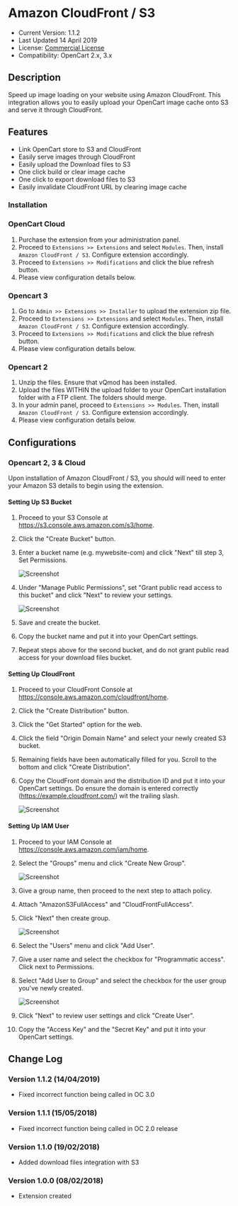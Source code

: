 # Amazon CloudFront / S3

* Current Version: 1.1.2
* Last Updated 14 April 2019
* License: [Commercial License][1]
* Compatibility: OpenCart 2.x, 3.x


[1]: https://www.marketinsg.com/usage-license

## Description

Speed up image loading on your website using Amazon CloudFront. This integration allows you to easily upload your OpenCart image cache onto S3 and serve it through CloudFront.

## Features

* Link OpenCart store to S3 and CloudFront
* Easily serve images through CloudFront
* Easily upload the Download files to S3
* One click build or clear image cache
* One click to export download files to S3
* Easily invalidate CloudFront URL by clearing image cache

### Installation

### OpenCart Cloud

1. Purchase the extension from your administration panel.
2. Proceed to `Extensions >> Extensions` and select `Modules`. Then, install `Amazon CloudFront / S3`. Configure extension accordingly.
3. Proceed to `Extensions >> Modifications` and click the blue refresh button.
4. Please view configuration details below.

### Opencart 3

1. Go to `Admin >> Extensions >> Installer` to upload the extension zip file.
2. Proceed to `Extensions >> Extensions` and select `Modules`. Then, install `Amazon CloudFront / S3`. Configure extension accordingly.
3. Proceed to `Extensions >> Modifications` and click the blue refresh button.
4. Please view configuration details below.

### Opencart 2

1. Unzip the files. Ensure that vQmod has been installed.
2. Upload the files WITHIN the upload folder to your OpenCart installation folder with a FTP client. The folders should merge.
3. In your admin panel, proceed to `Extensions >> Modules`. Then, install `Amazon CloudFront / S3`. Configure extension accordingly.
4. Please view configuration details below.

## Configurations

### Opencart 2, 3 & Cloud

Upon installation of Amazon CloudFront / S3, you should will need to enter your Amazon S3 details to begin using the extension.

#### Setting Up S3 Bucket

1. Proceed to your S3 Console at https://s3.console.aws.amazon.com/s3/home.
2. Click the "Create Bucket" button.
3. Enter a bucket name (e.g. mywebsite-com) and click "Next" till step 3, Set Permissions.

	![Screenshot](images/amazon_cloudfront_s3/image-1.png)

4. Under "Manage Public Permissions", set "Grant public read access to this bucket" and click "Next" to review your settings.

	![Screenshot](images/amazon_cloudfront_s3/image-2.png)

5. Save and create the bucket.
6. Copy the bucket name and put it into your OpenCart settings.
7. Repeat steps above for the second bucket, and do not grant public read access for your download files bucket.

#### Setting Up CloudFront

1. Proceed to your CloudFront Console at https://console.aws.amazon.com/cloudfront/home.
2. Click the "Create Distribution" button.
3. Click the "Get Started" option for the web.
4. Click the field "Origin Domain Name" and select your newly created S3 bucket.
5. Remaining fields have been automatically filled for you. Scroll to the bottom and click "Create Distribution".
6. Copy the CloudFront domain and the distribution ID and put it into your OpenCart settings. Do ensure the domain is entered correctly (https://example.cloudfront.com/) wit the trailing slash.
	
	![Screenshot](images/amazon_cloudfront_s3/image-3.png)

#### Setting Up IAM User

1. Proceed to your IAM Console at https://console.aws.amazon.com/iam/home.
2. Select the "Groups" menu and click "Create New Group".

	![Screenshot](images/amazon_cloudfront_s3/image-4.png)

3. Give a group name, then proceed to the next step to attach policy.
4. Attach "AmazonS3FullAccess" and "CloudFrontFullAccess".
5. Click "Next" then create group.

	![Screenshot](images/amazon_cloudfront_s3/image-5.png)

6. Select the "Users" menu and click "Add User".
7. Give a user name and select the checkbox for "Programmatic access". Click next to Permissions.
8. Select "Add User to Group" and select the checkbox for the user group you've newly created.

	![Screenshot](images/amazon_cloudfront_s3/image-6.png)

9. Click "Next" to review user settings and click "Create User".
10. Copy the "Access Key" and the "Secret Key" and put it into your OpenCart settings.

## Change Log

### Version 1.1.2 (14/04/2019)
* Fixed incorrect function being called in OC 3.0
### Version 1.1.1 (15/05/2018)
* Fixed incorrect function being called in OC 2.0 release
### Version 1.1.0 (19/02/2018)
* Added download files integration with S3
### Version 1.0.0 (08/02/2018)
* Extension created
